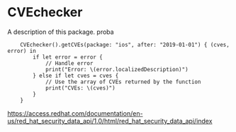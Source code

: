 # CVEchecker

A description of this package.
proba


        CVEchecker().getCVEs(package: "ios", after: "2019-01-01") { (cves, error) in
            if let error = error {
                // Handle error
                print("Error: \(error.localizedDescription)")
            } else if let cves = cves {
                // Use the array of CVEs returned by the function
                print("CVEs: \(cves)")
            }
        }


https://access.redhat.com/documentation/en-us/red_hat_security_data_api/1.0/html/red_hat_security_data_api/index
